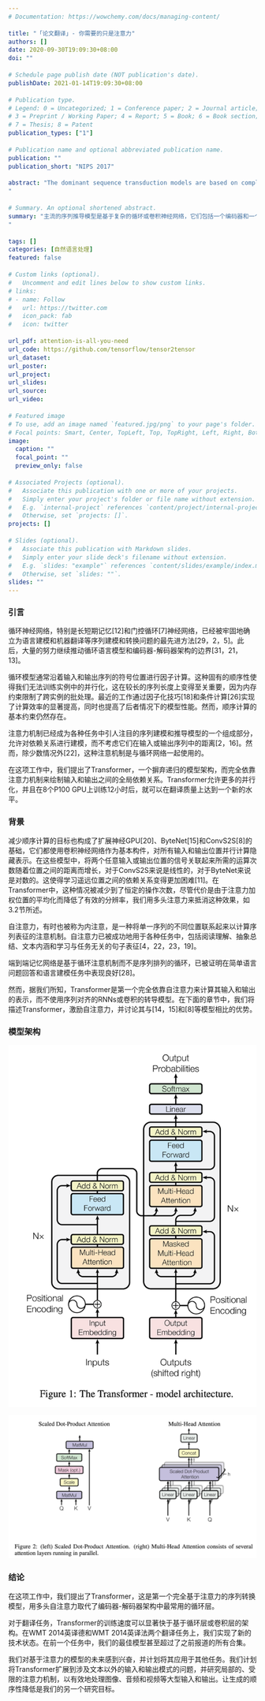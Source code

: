 ```yaml
---
# Documentation: https://wowchemy.com/docs/managing-content/

title: "「论文翻译」- 你需要的只是注意力"
authors: []
date: 2020-09-30T19:09:30+08:00
doi: ""

# Schedule page publish date (NOT publication's date).
publishDate: 2021-01-14T19:09:30+08:00

# Publication type.
# Legend: 0 = Uncategorized; 1 = Conference paper; 2 = Journal article;
# 3 = Preprint / Working Paper; 4 = Report; 5 = Book; 6 = Book section;
# 7 = Thesis; 8 = Patent
publication_types: ["1"]

# Publication name and optional abbreviated publication name.
publication: ""
publication_short: "NIPS 2017"

abstract: "The dominant sequence transduction models are based on complex recurrent or convolutional neural networks that include an encoder and a decoder. The best performing models also connect the encoder and decoder through an attention mechanism. We propose a new simple network architecture, the Transformer, based solely on attention mechanisms, dispensing with recurrence and convolutions entirely. Experiments on two machine translation tasks show these models to be superior in quality while being more parallelizable and requiring significantly less time to train. Our model achieves 28.4 BLEU on the WMT 2014 English- to-German translation task, improving over the existing best results, including ensembles, by over 2 BLEU. On the WMT 2014 English-to-French translation task, our model establishes a new single-model state-of-the-art BLEU score of 41.0 after training for 3.5 days on eight GPUs, a small fraction of the training costs of the best models from the literature.
"

# Summary. An optional shortened abstract.
summary: "主流的序列推导模型是基于复杂的循环或卷积神经网络，它们包括一个编码器和一个解码器。性能最好的模型还通过注意机制连接编码器和解码器。我们提出了一种新的简单的网络架构--Transformer，完全基于注意力机制，完全不需要递归和卷积。在两个机器翻译任务上的实验表明，这些模型在质量上更胜一筹，同时可并行性更强，所需的训练时间也大大减少。我们的模型在WMT 2014英译德任务上实现了28.4 BLEU，比现有的最佳结果（包括合奏）提高了2 BLEU以上。在WMT 2014英语到法语翻译任务上，我们的模型在8个GPU上训练3.5天后，建立了一个新的单模型最先进的BLEU分数，达到41.0，这只是文献中最佳模型训练成本的一小部分。
"

tags: []
categories: [自然语言处理]
featured: false

# Custom links (optional).
#   Uncomment and edit lines below to show custom links.
# links:
# - name: Follow
#   url: https://twitter.com
#   icon_pack: fab
#   icon: twitter

url_pdf: attention-is-all-you-need
url_code: https://github.com/tensorflow/tensor2tensor
url_dataset:
url_poster:
url_project:
url_slides:
url_source:
url_video:

# Featured image
# To use, add an image named `featured.jpg/png` to your page's folder. 
# Focal points: Smart, Center, TopLeft, Top, TopRight, Left, Right, BottomLeft, Bottom, BottomRight.
image:
  caption: ""
  focal_point: ""
  preview_only: false

# Associated Projects (optional).
#   Associate this publication with one or more of your projects.
#   Simply enter your project's folder or file name without extension.
#   E.g. `internal-project` references `content/project/internal-project/index.md`.
#   Otherwise, set `projects: []`.
projects: []

# Slides (optional).
#   Associate this publication with Markdown slides.
#   Simply enter your slide deck's filename without extension.
#   E.g. `slides: "example"` references `content/slides/example/index.md`.
#   Otherwise, set `slides: ""`.
slides: ""
---
```

### 引言
循环神经网络，特别是长短期记忆[12]和门控循环[7]神经网络，已经被牢固地确立为语言建模和机器翻译等序列建模和转换问题的最先进方法[29，2，5]。此后，大量的努力继续推动循环语言模型和编码器-解码器架构的边界[31，21，13]。

循环模型通常沿着输入和输出序列的符号位置进行因子计算。这种固有的顺序性使得我们无法训练实例中的并行化，这在较长的序列长度上变得至关重要，因为内存约束限制了跨实例的批处理。最近的工作通过因子化技巧[18]和条件计算[26]实现了计算效率的显著提高，同时也提高了后者情况下的模型性能。然而，顺序计算的基本约束仍然存在。

注意力机制已经成为各种任务中引人注目的序列建模和推导模型的一个组成部分，允许对依赖关系进行建模，而不考虑它们在输入或输出序列中的距离[2，16]。然而，除少数情况外[22]，这种注意机制是与循环网络一起使用的。

在这项工作中，我们提出了Transformer，一个摒弃递归的模型架构，而完全依靠注意力机制来绘制输入和输出之间的全局依赖关系。Transformer允许更多的并行化，并且在8个P100 GPU上训练12小时后，就可以在翻译质量上达到一个新的水平。

### 背景

减少顺序计算的目标也构成了扩展神经GPU[20]、ByteNet[15]和ConvS2S[8]的基础，它们都使用卷积神经网络作为基本构件，对所有输入和输出位置并行计算隐藏表示。在这些模型中，将两个任意输入或输出位置的信号关联起来所需的运算次数随着位置之间的距离而增长，对于ConvS2S来说是线性的，对于ByteNet来说是对数的。这使得学习遥远位置之间的依赖关系变得更加困难[11]。在Transformer中，这种情况被减少到了恒定的操作次数，尽管代价是由于注意力加权位置的平均化而降低了有效的分辨率，我们用多头注意力来抵消这种效果，如3.2节所述。

自注意力，有时也被称为内注意，是一种将单一序列的不同位置联系起来以计算序列表征的注意机制。自注意力已被成功地用于各种任务中，包括阅读理解、抽象总结、文本内涵和学习与任务无关的句子表征[4，22，23，19]。

端到端记忆网络是基于循环注意机制而不是序列排列的循环，已被证明在简单语言问题回答和语言建模任务中表现良好[28]。

然而，据我们所知，Transformer是第一个完全依靠自注意力来计算其输入和输出的表示，而不使用序列对齐的RNNs或卷积的转导模型。在下面的章节中，我们将描述Transformer，激励自注意力，并讨论其与[14，15]和[8]等模型相比的优势。

### 模型架构
![](images/fig1.png)

![](images/fig2.png)

### 结论
在这项工作中，我们提出了Transformer，这是第一个完全基于注意力的序列转换模型，用多头自注意力取代了编码器-解码器架构中最常用的循环层。

对于翻译任务，Transformer的训练速度可以显著快于基于循环层或卷积层的架构。在WMT 2014英译德和WMT 2014英译法两个翻译任务上，我们实现了新的技术状态。在前一个任务中，我们的最佳模型甚至超过了之前报道的所有合集。

我们对基于注意力的模型的未来感到兴奋，并计划将其应用于其他任务。我们计划将Transformer扩展到涉及文本以外的输入和输出模式的问题，并研究局部的、受限的注意力机制，以有效地处理图像、音频和视频等大型输入和输出。让生成的顺序性降低是我们的另一个研究目标。